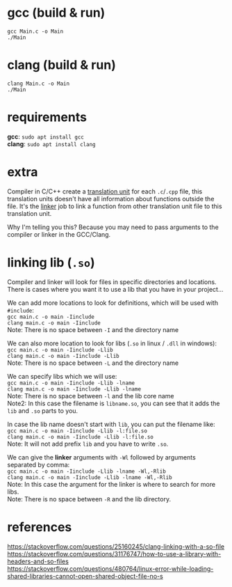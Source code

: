 # gcc (build & run)
`gcc Main.c -o Main`  
`./Main`  

# clang (build & run)
`clang Main.c -o Main`  
`./Main`  

# requirements
**gcc**: `sudo apt install gcc`  
**clang**: `sudo apt install clang`  

# extra
Compiler in C/C++ create a [translation unit](https://en.wikipedia.org/wiki/Translation_unit_%28programming%29) for each `.c`/`.cpp` file, this translation units doesn't have all information about functions outside the file. It's the [linker](https://en.wikipedia.org/wiki/Linker_(computing)) job to link a function from other translation unit file to this translation unit.  

Why I'm telling you this? Because you may need to pass arguments to the compiler or linker in the GCC/Clang.  

# linking lib (`.so`)
Compiler and linker will look for files in specific directories and locations. There is cases where you want it to use a lib that you have in your project...  

We can add more locations to look for definitions, which will be used with `#include`:  
`gcc main.c -o main -Iinclude`  
`clang main.c -o main -Iinclude`  
Note: There is no space between `-I` and the directory name  

We can also more location to look for libs (`.so` in linux / `.dll` in windows):  
`gcc main.c -o main -Iinclude -Llib`  
`clang main.c -o main -Iinclude -Llib`  
Note: There is no space between `-L` and the directory name  

We can specify libs which we will use:  
`gcc main.c -o main -Iinclude -Llib -lname`  
`clang main.c -o main -Iinclude -Llib -lname`  
Note: There is no space between `-l` and the lib core name  
Note2: In this case the filename is `libname.so`, you can see that it adds the `lib` and `.so` parts to you.  

In case the lib name doesn't start with `lib`, you can put the filename like:  
`gcc main.c -o main -Iinclude -Llib -l:file.so`  
`clang main.c -o main -Iinclude -Llib -l:file.so`  
Note: It will not add prefix `lib` and you have to write `.so`.  

We can give the **linker** arguments with `-Wl` followed by arguments separated by comma:  
`gcc main.c -o main -Iinclude -Llib -lname -Wl,-Rlib`  
`clang main.c -o main -Iinclude -Llib -lname -Wl,-Rlib`  
Note: In this case the argument for the linker is where to search for more libs.  
Note: There is no space between `-R` and the lib directory.  

# references
https://stackoverflow.com/questions/25160245/clang-linking-with-a-so-file  
https://stackoverflow.com/questions/31176747/how-to-use-a-library-with-headers-and-so-files  
https://stackoverflow.com/questions/480764/linux-error-while-loading-shared-libraries-cannot-open-shared-object-file-no-s  
